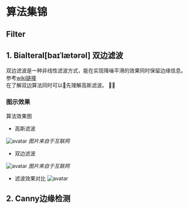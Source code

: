 # 算法集锦

## Filter
## 1. Bialteral[baɪˈlætərəl] 双边滤波
双边滤波是一种非线性滤波方式，能在实现降噪平滑的效果同时保留边缘信息。
参考[wiki链接][1] <br>
在了解双边算法同时可以先理解高斯滤波。

### 图示效果

算法效果图
* 高斯滤波

![avatar][2]
*图片来自于互联网*


* 双边滤波 

![avatar][3]
*图片来自于互联网*

* 滤波效果对比
![avatar][4]


###


## 2. Canny边缘检测

### 

###





[1]: https://en.wikipedia.org/wiki/Bilateral_filter "wiki Bialteral Filter"
[2]: https://www.cmlab.csie.ntu.edu.tw/~zho/Bilateral/html-data/equ02.png "Gaussian filter as weighted average"
[3]: https://www.cmlab.csie.ntu.edu.tw/~zho/Bilateral/html-data/equ03.png "Bilateral filter"
[4]: https://www.cloudcompare.org/doc/wiki/images/5/5f/Cc_sf_gaussian_filter.jpg ""